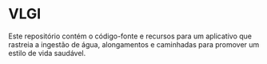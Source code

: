 # VLGI
Este repositório contém o código-fonte e recursos para um aplicativo que rastreia a ingestão de água, alongamentos e caminhadas para promover um estilo de vida saudável. 

